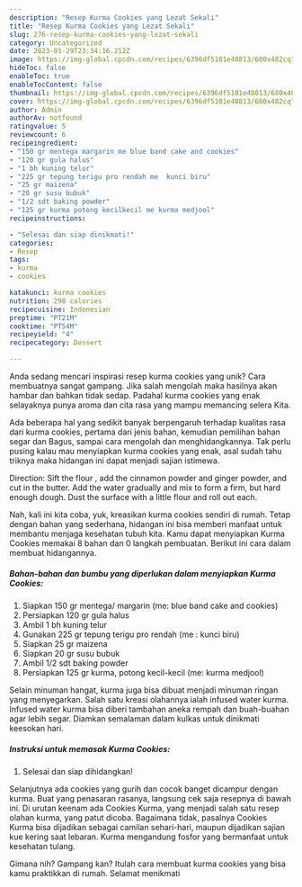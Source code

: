 ```yaml
---
description: "Resep Kurma Cookies yang Lezat Sekali"
title: "Resep Kurma Cookies yang Lezat Sekali"
slug: 276-resep-kurma-cookies-yang-lezat-sekali
category: Uncategorized
date: 2023-01-29T23:34:16.212Z
image: https://img-global.cpcdn.com/recipes/6396df5101e48813/680x482cq70/kurma-cookies-foto-resep-utama.jpg
hideToc: false
enableToc: true
enableTocContent: false
thumbnail: https://img-global.cpcdn.com/recipes/6396df5101e48813/680x482cq70/kurma-cookies-foto-resep-utama.jpg
cover: https://img-global.cpcdn.com/recipes/6396df5101e48813/680x482cq70/kurma-cookies-foto-resep-utama.jpg
author: Admin
authorAv: notfound
ratingvalue: 5
reviewcount: 6
recipeingredient:
- "150 gr mentega margarin me blue band cake and cookies"
- "120 gr gula halus"
- "1 bh kuning telur"
- "225 gr tepung terigu pro rendah me  kunci biru"
- "25 gr maizena"
- "20 gr susu bubuk"
- "1/2 sdt baking powder"
- "125 gr kurma potong kecilkecil me kurma medjool"
recipeinstructions:

- "Selesai dan siap dinikmati!"
categories:
- Resep
tags:
- kurma
- cookies

katakunci: kurma cookies 
nutrition: 298 calories
recipecuisine: Indonesian
preptime: "PT21M"
cooktime: "PT54M"
recipeyield: "4"
recipecategory: Dessert

---
```





Anda sedang mencari inspirasi resep kurma cookies yang unik? Cara membuatnya sangat gampang. Jika salah mengolah maka hasilnya akan hambar dan bahkan tidak sedap. Padahal kurma cookies yang enak selayaknya punya aroma dan cita rasa yang mampu memancing selera Kita.





Ada beberapa hal yang sedikit banyak berpengaruh terhadap kualitas rasa dari kurma cookies, pertama dari jenis bahan, kemudian pemilihan bahan segar dan Bagus, sampai cara mengolah dan menghidangkannya. Tak perlu pusing kalau mau menyiapkan kurma cookies yang enak,      asal sudah tahu triknya maka hidangan ini dapat menjadi sajian istimewa.














Direction: Sift the flour , add the cinnamon powder and ginger powder, and cut in the butter. Add the water gradually and mix to form a firm, but hard enough dough. Dust the surface with a little flour and roll out each.






Nah, kali ini kita coba, yuk, kreasikan kurma cookies sendiri di rumah. Tetap dengan bahan yang sederhana, hidangan ini bisa memberi manfaat untuk membantu menjaga kesehatan tubuh kita. Kamu dapat menyiapkan Kurma Cookies memakai 8 bahan dan 0 langkah pembuatan. Berikut ini cara dalam membuat hidangannya.

<!--inarticleads1-->

##### Bahan-bahan dan bumbu yang diperlukan dalam menyiapkan Kurma Cookies:

1. Siapkan 150 gr mentega/ margarin (me: blue band cake and cookies)
1. Persiapkan 120 gr gula halus
1. Ambil 1 bh kuning telur
1. Gunakan 225 gr tepung terigu pro rendah (me : kunci biru)
1. Siapkan 25 gr maizena
1. Siapkan 20 gr susu bubuk
1. Ambil 1/2 sdt baking powder
1. Persiapkan 125 gr kurma, potong kecil-kecil (me: kurma medjool)


Selain minuman hangat, kurma juga bisa dibuat menjadi minuman ringan yang menyegarkan. Salah satu kreasi olahannya ialah infused water kurma. Infused water kurma bisa diberi tambahan aneka rempah dan buah-buahan agar lebih segar. Diamkan semalaman dalam kulkas untuk dinikmati keesokan hari. 

<!--inarticleads2-->

##### Instruksi untuk memasak Kurma Cookies:


1. Selesai dan siap dihidangkan!

Selanjutnya ada cookies yang gurih dan cocok banget dicampur dengan kurma. Buat yang penasaran rasanya, langsung cek saja resepnya di bawah ini. Di urutan keenam ada Cookies Kurma, yang menjadi salah satu resep olahan kurma, yang patut dicoba. Bagaimana tidak, pasalnya Cookies Kurma bisa dijadikan sebagai camilan sehari-hari, maupun dijadikan sajian kue kering saat lebaran. Kurma mengandung fosfor yang bermanfaat untuk kesehatan tulang. 

Gimana nih? Gampang kan? Itulah cara membuat kurma cookies yang bisa kamu praktikkan di rumah. Selamat menikmati
